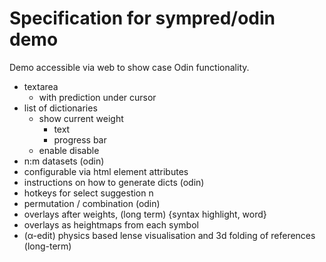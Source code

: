 # Specification for sympred/odin demo

Demo accessible via web to show case Odin functionality.

 - textarea
	- with prediction under cursor
 - list of dictionaries
 	- show current weight
		- text
		- progress bar
	- enable disable
 - n:m datasets (odin)
 - configurable via html element attributes
 - instructions on how to generate dicts (odin)
 - hotkeys for select suggestion n
 - permutation /  combination (odin)
 - overlays after weights,  (long term)  {syntax highlight, word}
 - overlays as heightmaps from each symbol
 - (α-edit) physics based lense visualisation and 3d  folding of references (long-term)
